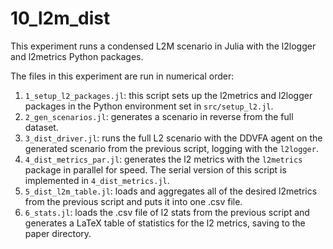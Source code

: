# 10_l2m_dist

This experiment runs a condensed L2M scenario in Julia with the l2logger and l2metrics Python packages.

The files in this experiment are run in numerical order:

1. `1_setup_l2_packages.jl`: this script sets up the l2metrics and l2logger packages in the Python environment set in `src/setup_l2.jl`.
2. `2_gen_scenarios.jl`: generates a scenario in reverse from the full dataset.
3. `3_dist_driver.jl`: runs the full L2 scenario with the DDVFA agent on the generated scenario from the previous script, logging with the `l2logger`.
4. `4_dist_metrics_par.jl`: generates the l2 metrics with the `l2metrics` package in parallel for speed.
The serial version of this script is implemented in `4_dist_metrics.jl`.
5. `5_dist_l2m_table.jl`: loads and aggregates all of the desired l2metrics from the previous script and puts it into one .csv file.
6. `6_stats.jl`: loads the .csv file of l2 stats from the previous script and generates a LaTeX table of statistics for the l2 metrics, saving to the paper directory.
